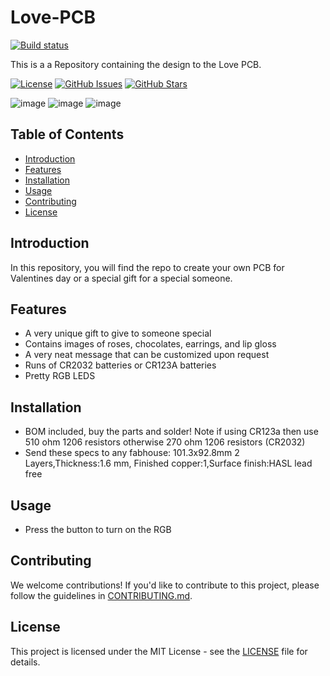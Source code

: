 # Love-PCB
[![Build status](https://ci.appveyor.com/api/projects/status/yc3leb1t5t6ue01i?svg=true)]()

This is a a Repository containing the design to the Love PCB.

[![License](https://img.shields.io/badge/License-GNU%20GPL-blue.svg)](https://opensource.org/licenses/MIT)
[![GitHub Issues](https://img.shields.io/github/issues/VoarL/Love-PCB.svg)](https://github.com/VoarL/Love-PCB/issues)
[![GitHub Stars](https://img.shields.io/github/stars/VoarL/Love-PCB.svg)](https://github.com/VoarL/Love-PCB/stargazers)

![image](https://github.com/VoarL/Love-PCB/tree/main/Assets/IMG_5738.jpg)
![image](https://github.com/VoarL/Love-PCB/tree/main/Assets/IMG_5739.jpg)
![image](https://github.com/VoarL/Love-PCB/tree/main/Assets/IMG_5740.jpg)

## Table of Contents

- [Introduction](#introduction)
- [Features](#features)
- [Installation](#installation)
- [Usage](#usage)
- [Contributing](#contributing)
- [License](#license)

## Introduction

In this repository, you will find the repo to create your own PCB for Valentines day or a special gift for a special someone.

## Features

- A very unique gift to give to someone special
- Contains images of roses, chocolates, earrings, and lip gloss
- A very neat message that can be customized upon request
- Runs of CR2032 batteries or CR123A batteries
- Pretty RGB LEDS 

## Installation

- BOM included, buy the parts and solder! Note if using CR123a then use 510 ohm 1206 resistors otherwise 270 ohm 1206 resistors (CR2032)
- Send these specs to any fabhouse: 101.3x92.8mm 2 Layers,Thickness:1.6 mm, Finished copper:1,Surface finish:HASL lead free
  
## Usage

- Press the button to turn on the RGB
  
## Contributing

We welcome contributions! If you'd like to contribute to this project, please follow the guidelines in [CONTRIBUTING.md](CONTRIBUTING.md).

## License

This project is licensed under the MIT License - see the [LICENSE](LICENSE) file for details.

